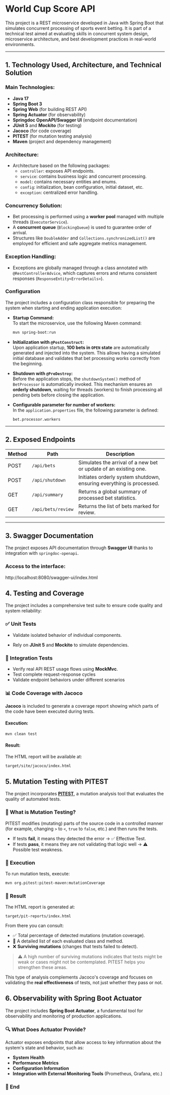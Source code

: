 # World Cup Score API

This project is a REST microservice developed in Java with Spring Boot that simulates concurrent processing of sports event betting. It is part of a technical test aimed at evaluating skills in concurrent system design, microservice architecture, and best development practices in real-world environments.

---

## 1. Technology Used, Architecture, and Technical Solution

### Main Technologies:
- **Java 17**
- **Spring Boot 3**
- **Spring Web** (for building REST API)
- **Spring Actuator** (for observability)
- **Springdoc OpenAPI/Swagger UI** (endpoint documentation)
- **JUnit 5** and **Mockito** (for testing)
- **Jacoco** (for code coverage)
- **PITEST** (for mutation testing analysis)
- **Maven** (project and dependency management)

### Architecture:
- Architecture based on the following packages:
    - `controller`: exposes API endpoints.
    - `service`: contains business logic and concurrent processing.
    - `model`: contains necessary entities and enums.
    - `config`: initialization, bean configuration, initial dataset, etc.
    - `exception`: centralized error handling.

### Concurrency Solution:
- Bet processing is performed using a **worker pool** managed with multiple threads (`ExecutorService`).
- A **concurrent queue** (`BlockingQueue`) is used to guarantee order of arrival.
- Structures like `DoubleAdder` and `Collections.synchronizedList()` are employed for efficient and safe aggregate metrics management.

### Exception Handling:
- Exceptions are globally managed through a class annotated with `@RestControllerAdvice`, which captures errors and returns consistent responses (`ResponseEntity<ErrorDetails>`).

### Configuration
The project includes a configuration class responsible for preparing the system when starting and ending application execution:

- **Startup Command:**  
  To start the microservice, use the following Maven command:
  ```bash
  mvn spring-boot:run
  ```

- **Initialization with `@PostConstruct`:**  
  Upon application startup, **100 bets in `OPEN` state** are automatically generated and injected into the system. This allows having a simulated initial database and validates that bet processing works correctly from the beginning.


- **Shutdown with `@PreDestroy`:**  
  Before the application stops, the `shutdownSystem()` method of `BetProcessor` is automatically invoked. This mechanism ensures an **orderly shutdown**, waiting for threads (workers) to finish processing all pending bets before closing the application.

- **Configurable parameter for number of workers:**  
  In the `application.properties` file, the following parameter is defined:

  ```properties
  bet.processor.workers
  ```

---

## 2. Exposed Endpoints

| Method | Path                    | Description                                                                 |
|--------|------------------------|-----------------------------------------------------------------------------|
| POST   | `/api/bets`            | Simulates the arrival of a new bet or update of an existing one.           |
| POST   | `/api/shutdown`        | Initiates orderly system shutdown, ensuring everything is processed.        |
| GET    | `/api/summary`         | Returns a global summary of processed bet statistics.                       |
| GET    | `/api/bets/review`     | Returns the list of bets marked for review.                                |

---

## 3. Swagger Documentation

The project exposes API documentation through **Swagger UI** thanks to integration with `springdoc-openapi`.

### Access to the interface:
http://localhost:8080/swagger-ui/index.html

## 4. Testing and Coverage

The project includes a comprehensive test suite to ensure code quality and system reliability:

### ✅ Unit Tests

- Validate isolated behavior of individual components.

- Rely on **JUnit 5** and **Mockito** to simulate dependencies.

### 🔄 Integration Tests

- Verify real API REST usage flows using **MockMvc**.
- Test complete request-response cycles
- Validate endpoint behaviors under different scenarios

### 📊 Code Coverage with Jacoco

**Jacoco** is included to generate a coverage report showing which parts of the code have been executed during tests.

#### Execution:

```bash
mvn clean test
```

#### Result:

The HTML report will be available at:
```bash
target/site/jacoco/index.html
```

## 5. Mutation Testing with PITEST

The project incorporates **[PITEST](https://pitest.org/)**, a mutation analysis tool that evaluates the quality of automated tests.

### 🧬 What is Mutation Testing?

PITEST modifies (mutating) parts of the source code in a controlled manner (for example, changing `>` to `<`, `true` to `false`, etc.) and then runs the tests.

- If tests **fail**, it means they detected the error → ✅ Effective Test.
- If tests **pass**, it means they are not validating that logic well → ⚠️ Possible test weakness.

### 🚀 Execution

To run mutation tests, execute:

```bash
mvn org.pitest:pitest-maven:mutationCoverage
```

### 📂 Result

The HTML report is generated at:
```
target/pit-reports/index.html
```

From there you can consult:

- ✅ Total percentage of detected mutations (mutation coverage).
- 📄 A detailed list of each evaluated class and method.
- ❌ **Surviving mutations** (changes that tests failed to detect).

> ⚠️ A high number of surviving mutations indicates that tests might be weak or cases might not be contemplated. PITEST helps you strengthen these areas.

This type of analysis complements Jacoco's coverage and focuses on validating the **real effectiveness** of tests, not just whether they pass or not.

## 6. Observability with Spring Boot Actuator

The project includes **Spring Boot Actuator**, a fundamental tool for observability and monitoring of production applications.

### 🔍 What Does Actuator Provide?

Actuator exposes endpoints that allow access to key information about the system's state and behavior, such as:

- **System Health**
- **Performance Metrics**
- **Configuration Information**
- **Integration with External Monitoring Tools** (Prometheus, Grafana, etc.)

### 📡 End
